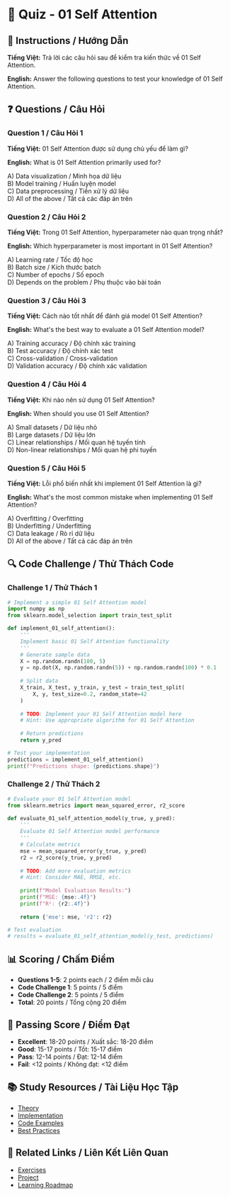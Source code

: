 # 🧠 Quiz - 01 Self Attention

## 📝 Instructions / Hướng Dẫn

**Tiếng Việt:** Trả lời các câu hỏi sau để kiểm tra kiến thức về 01 Self Attention.

**English:** Answer the following questions to test your knowledge of 01 Self Attention.

## ❓ Questions / Câu Hỏi

### Question 1 / Câu Hỏi 1
**Tiếng Việt:** 01 Self Attention được sử dụng chủ yếu để làm gì?

**English:** What is 01 Self Attention primarily used for?

A) Data visualization / Minh họa dữ liệu  
B) Model training / Huấn luyện model  
C) Data preprocessing / Tiền xử lý dữ liệu  
D) All of the above / Tất cả các đáp án trên

### Question 2 / Câu Hỏi 2
**Tiếng Việt:** Trong 01 Self Attention, hyperparameter nào quan trọng nhất?

**English:** Which hyperparameter is most important in 01 Self Attention?

A) Learning rate / Tốc độ học  
B) Batch size / Kích thước batch  
C) Number of epochs / Số epoch  
D) Depends on the problem / Phụ thuộc vào bài toán

### Question 3 / Câu Hỏi 3
**Tiếng Việt:** Cách nào tốt nhất để đánh giá model 01 Self Attention?

**English:** What's the best way to evaluate a 01 Self Attention model?

A) Training accuracy / Độ chính xác training  
B) Test accuracy / Độ chính xác test  
C) Cross-validation / Cross-validation  
D) Validation accuracy / Độ chính xác validation

### Question 4 / Câu Hỏi 4
**Tiếng Việt:** Khi nào nên sử dụng 01 Self Attention?

**English:** When should you use 01 Self Attention?

A) Small datasets / Dữ liệu nhỏ  
B) Large datasets / Dữ liệu lớn  
C) Linear relationships / Mối quan hệ tuyến tính  
D) Non-linear relationships / Mối quan hệ phi tuyến

### Question 5 / Câu Hỏi 5
**Tiếng Việt:** Lỗi phổ biến nhất khi implement 01 Self Attention là gì?

**English:** What's the most common mistake when implementing 01 Self Attention?

A) Overfitting / Overfitting  
B) Underfitting / Underfitting  
C) Data leakage / Rò rỉ dữ liệu  
D) All of the above / Tất cả các đáp án trên

## 🔍 Code Challenge / Thử Thách Code

### Challenge 1 / Thử Thách 1
```python
# Implement a simple 01 Self Attention model
import numpy as np
from sklearn.model_selection import train_test_split

def implement_01_self_attention():
    '''
    Implement basic 01 Self Attention functionality
    '''
    # Generate sample data
    X = np.random.randn(100, 5)
    y = np.dot(X, np.random.randn(5)) + np.random.randn(100) * 0.1
    
    # Split data
    X_train, X_test, y_train, y_test = train_test_split(
        X, y, test_size=0.2, random_state=42
    )
    
    # TODO: Implement your 01 Self Attention model here
    # Hint: Use appropriate algorithm for 01 Self Attention
    
    # Return predictions
    return y_pred

# Test your implementation
predictions = implement_01_self_attention()
print(f"Predictions shape: {predictions.shape}")
```

### Challenge 2 / Thử Thách 2
```python
# Evaluate your 01 Self Attention model
from sklearn.metrics import mean_squared_error, r2_score

def evaluate_01_self_attention_model(y_true, y_pred):
    '''
    Evaluate 01 Self Attention model performance
    '''
    # Calculate metrics
    mse = mean_squared_error(y_true, y_pred)
    r2 = r2_score(y_true, y_pred)
    
    # TODO: Add more evaluation metrics
    # Hint: Consider MAE, RMSE, etc.
    
    print(f"Model Evaluation Results:")
    print(f"MSE: {mse:.4f}")
    print(f"R²: {r2:.4f}")
    
    return {'mse': mse, 'r2': r2}

# Test evaluation
# results = evaluate_01_self_attention_model(y_test, predictions)
```

## 📊 Scoring / Chấm Điểm

- **Questions 1-5**: 2 points each / 2 điểm mỗi câu
- **Code Challenge 1**: 5 points / 5 điểm
- **Code Challenge 2**: 5 points / 5 điểm
- **Total**: 20 points / Tổng cộng 20 điểm

## 🎯 Passing Score / Điểm Đạt

- **Excellent**: 18-20 points / Xuất sắc: 18-20 điểm
- **Good**: 15-17 points / Tốt: 15-17 điểm  
- **Pass**: 12-14 points / Đạt: 12-14 điểm
- **Fail**: <12 points / Không đạt: <12 điểm

## 📚 Study Resources / Tài Liệu Học Tập

- [Theory](./THEORY_01_self_attention.md)
- [Implementation](./IMPLEMENTATION_01_self_attention.md)
- [Code Examples](./CODE_EXAMPLES_01_self_attention.md)
- [Best Practices](./BEST_PRACTICES_01_self_attention.md)

## 🔗 Related Links / Liên Kết Liên Quan

- [Exercises](./EXERCISES_01_self_attention.md)
- [Project](./PROJECT_01_self_attention.md)
- [Learning Roadmap](./LEARNING_ROADMAP_01_self_attention.md)
